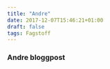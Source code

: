 ```yaml
---
title: "Andre"
date: 2017-12-07T15:46:21+01:00
draft: false
tags: Fagstoff
---
```


### Andre bloggpost